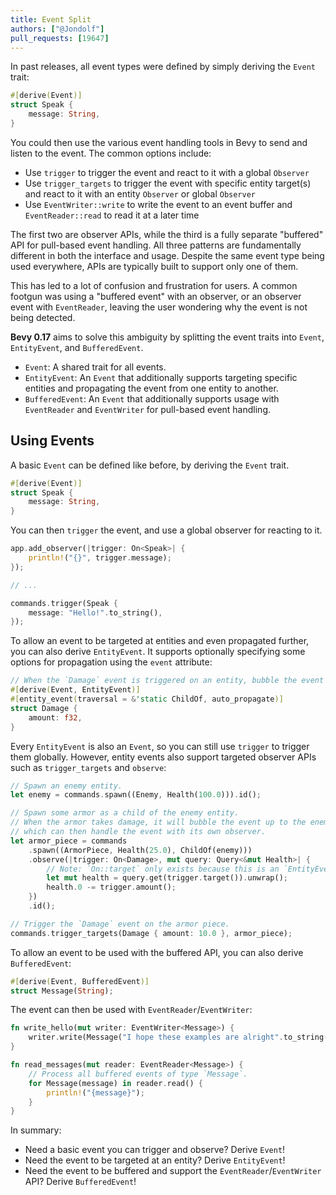 ```yaml
---
title: Event Split
authors: ["@Jondolf"]
pull_requests: [19647]
---
```


In past releases, all event types were defined by simply deriving the `Event` trait:

```rust
#[derive(Event)]
struct Speak {
    message: String,
}
```

You could then use the various event handling tools in Bevy to send and listen to the event. The common options include:

- Use `trigger` to trigger the event and react to it with a global `Observer`
- Use `trigger_targets` to trigger the event with specific entity target(s) and react to it with an entity `Observer` or global `Observer`
- Use `EventWriter::write` to write the event to an event buffer and `EventReader::read` to read it at a later time

The first two are observer APIs, while the third is a fully separate "buffered" API for pull-based event handling.
All three patterns are fundamentally different in both the interface and usage. Despite the same event type being used everywhere,
APIs are typically built to support only one of them.

This has led to a lot of confusion and frustration for users. A common footgun was using a "buffered event" with an observer,
or an observer event with `EventReader`, leaving the user wondering why the event is not being detected.

**Bevy 0.17** aims to solve this ambiguity by splitting the event traits into `Event`, `EntityEvent`, and `BufferedEvent`.

- `Event`: A shared trait for all events.
- `EntityEvent`: An `Event` that additionally supports targeting specific entities and propagating the event from one entity to another.
- `BufferedEvent`: An `Event` that additionally supports usage with `EventReader` and `EventWriter` for pull-based event handling.

## Using Events

A basic `Event` can be defined like before, by deriving the `Event` trait.

```rust
#[derive(Event)]
struct Speak {
    message: String,
}
```

You can then `trigger` the event, and use a global observer for reacting to it.

```rust
app.add_observer(|trigger: On<Speak>| {
    println!("{}", trigger.message);
});

// ...

commands.trigger(Speak {
    message: "Hello!".to_string(),
});
```

To allow an event to be targeted at entities and even propagated further, you can also derive `EntityEvent`.
It supports optionally specifying some options for propagation using the `event` attribute:

```rust
// When the `Damage` event is triggered on an entity, bubble the event up to ancestors.
#[derive(Event, EntityEvent)]
#[entity_event(traversal = &'static ChildOf, auto_propagate)]
struct Damage {
    amount: f32,
}
```

Every `EntityEvent` is also an `Event`, so you can still use `trigger` to trigger them globally.
However, entity events also support targeted observer APIs such as `trigger_targets` and `observe`:

```rust
// Spawn an enemy entity.
let enemy = commands.spawn((Enemy, Health(100.0))).id();

// Spawn some armor as a child of the enemy entity.
// When the armor takes damage, it will bubble the event up to the enemy,
// which can then handle the event with its own observer.
let armor_piece = commands
    .spawn((ArmorPiece, Health(25.0), ChildOf(enemy)))
    .observe(|trigger: On<Damage>, mut query: Query<&mut Health>| {
        // Note: `On::target` only exists because this is an `EntityEvent`.
        let mut health = query.get(trigger.target()).unwrap();
        health.0 -= trigger.amount();
    })
    .id();

// Trigger the `Damage` event on the armor piece.
commands.trigger_targets(Damage { amount: 10.0 }, armor_piece);
```

To allow an event to be used with the buffered API, you can also derive `BufferedEvent`:

```rust
#[derive(Event, BufferedEvent)]
struct Message(String);
```

The event can then be used with `EventReader`/`EventWriter`:

```rust
fn write_hello(mut writer: EventWriter<Message>) {
    writer.write(Message("I hope these examples are alright".to_string()));
}

fn read_messages(mut reader: EventReader<Message>) {
    // Process all buffered events of type `Message`.
    for Message(message) in reader.read() {
        println!("{message}");
    }
}
```

In summary:

- Need a basic event you can trigger and observe? Derive `Event`!
- Need the event to be targeted at an entity? Derive `EntityEvent`!
- Need the event to be buffered and support the `EventReader`/`EventWriter` API? Derive `BufferedEvent`!
